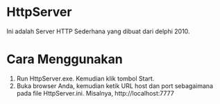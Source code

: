 # HttpServer

Ini adalah Server HTTP Sederhana yang dibuat dari delphi 2010.

# Cara Menggunakan
1. Run HttpServer.exe. Kemudian klik tombol Start.
2. Buka browser Anda, kemudian ketik URL host dan port sebagaimana pada file HttpServer.ini. Misalnya, http://localhost:7777
